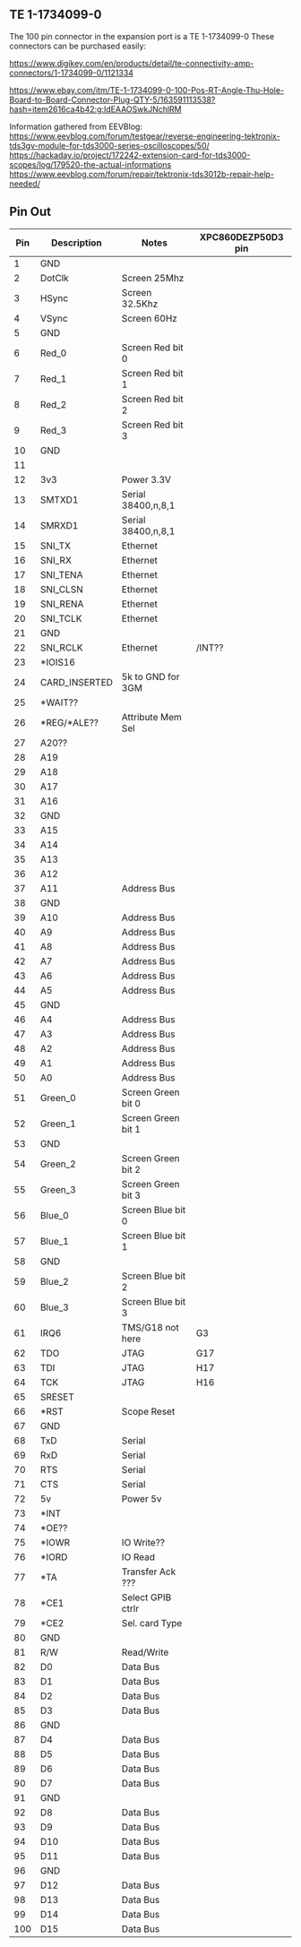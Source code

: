 ## TE 1-1734099-0

The 100 pin connector in the expansion port is a TE 1-1734099-0
These connectors can be purchased easily:

https://www.digikey.com/en/products/detail/te-connectivity-amp-connectors/1-1734099-0/1121334

https://www.ebay.com/itm/TE-1-1734099-0-100-Pos-RT-Angle-Thu-Hole-Board-to-Board-Connector-Plug-QTY-5/163591113538?hash=item2616ca4b42:g:IdEAAOSwkJNchlRM

Information gathered from EEVBlog:
https://www.eevblog.com/forum/testgear/reverse-engineering-tektronix-tds3gv-module-for-tds3000-series-oscilloscopes/50/
https://hackaday.io/project/172242-extension-card-for-tds3000-scopes/log/179520-the-actual-informations
https://www.eevblog.com/forum/repair/tektronix-tds3012b-repair-help-needed/


## Pin Out
|Pin  | Description   | Notes              | XPC860DEZP50D3 pin |
|-----|-------------  |--------------------|--------------------|
| 1   | GND           |                    |                    |
| 2   | DotClk        | Screen 25Mhz       |                    |
| 3   | HSync         | Screen 32.5Khz     |                    |
| 4   | VSync         | Screen 60Hz        |                    |
| 5   | GND           |                    |                    |
| 6   | Red_0         | Screen Red bit 0   |                    |
| 7   | Red_1         | Screen Red bit 1   |                    |
| 8   | Red_2         | Screen Red bit 2   |                    |
| 9   | Red_3         | Screen Red bit 3   |                    |
| 10  | GND           |                    |                    |
| 11  |               |                    |                    |
| 12  | 3v3           | Power 3.3V         |                    |
| 13  | SMTXD1        | Serial 38400,n,8,1 |                    |
| 14  | SMRXD1        | Serial 38400,n,8,1 |                    |
| 15  | SNI_TX        | Ethernet           |                    |
| 16  | SNI_RX        | Ethernet           |                    |
| 17  | SNI_TENA      | Ethernet           |                    |
| 18  | SNI_CLSN      | Ethernet           |                    |
| 19  | SNI_RENA      | Ethernet           |                    |
| 20  | SNI_TCLK      | Ethernet           |                    |
| 21  | GND           |                    |                    |
| 22  | SNI_RCLK      | Ethernet | /INT??  |                    |
| 23  | *IOIS16       |                    |                    |
| 24  | CARD_INSERTED | 5k to GND for 3GM  |                    |
| 25  | *WAIT??       |                    |                    |
| 26  | *REG/*ALE??   | Attribute Mem Sel  |                    |
| 27  | A20??         |                    |                    |
| 28  | A19           |                    |                    |
| 29  | A18           |                    |                    |
| 30  | A17           |                    |                    |
| 31  | A16           |                    |                    |
| 32  | GND           |                    |                    |
| 33  | A15           |                    |                    |
| 34  | A14           |                    |                    |
| 35  | A13           |                    |                    |
| 36  | A12           |                    |                    |
| 37  | A11           | Address Bus        |                    |
| 38  | GND           |                    |                    |
| 39  | A10           | Address Bus        |                    |
| 40  | A9            | Address Bus        |                    |
| 41  | A8            | Address Bus        |                    |
| 42  | A7            | Address Bus        |                    |
| 43  | A6            | Address Bus        |                    |
| 44  | A5            | Address Bus        |                    |
| 45  | GND           |                    |                    |
| 46  | A4            | Address Bus        |                    |
| 47  | A3            | Address Bus        |                    |
| 48  | A2            | Address Bus        |                    |
| 49  | A1            | Address Bus        |                    |
| 50  | A0            | Address Bus        |                    |
| 51  | Green_0       | Screen Green bit 0 |                    |
| 52  | Green_1       | Screen Green bit 1 |                    |
| 53  | GND           |                    |                    |
| 54  | Green_2       | Screen Green bit 2 |                    |
| 55  | Green_3       | Screen Green bit 3 |                    |
| 56  | Blue_0        | Screen Blue bit 0  |                    |
| 57  | Blue_1        | Screen Blue bit 1  |                    |
| 58  | GND           |                    |                    |
| 59  | Blue_2        | Screen Blue bit 2  |                    |
| 60  | Blue_3        | Screen Blue bit 3  |                    |
| 61  | IRQ6          | TMS/G18 not here   | G3                 |
| 62  | TDO           | JTAG               | G17                |
| 63  | TDI           | JTAG               | H17                |
| 64  | TCK           | JTAG               | H16                |
| 65  | SRESET        |                    |                    |
| 66  | *RST          | Scope Reset        |                    |
| 67  | GND           |                    |                    |
| 68  | TxD           | Serial             |                    |
| 69  | RxD           | Serial             |                    |
| 70  | RTS           | Serial             |                    |
| 71  | CTS           | Serial             |                    |
| 72  | 5v            | Power 5v           |                    |
| 73  | *INT          |                    |                    |
| 74  | *OE??         |                    |                    |
| 75  | *IOWR         | IO Write??         |                    |
| 76  | *IORD         | IO Read            |                    |
| 77  | *TA           | Transfer Ack ???   |                    |
| 78  | *CE1          | Select GPIB ctrlr  |                    |
| 79  | *CE2          | Sel. card Type     |                    |
| 80  | GND           |                    |                    |
| 81  | R/W           | Read/Write         |                    |
| 82  | D0            | Data Bus           |                    |
| 83  | D1            | Data Bus           |                    |
| 84  | D2            | Data Bus           |                    |
| 85  | D3            | Data Bus           |                    |
| 86  | GND           |                    |                    |
| 87  | D4            | Data Bus           |                    |
| 88  | D5            | Data Bus           |                    |
| 89  | D6            | Data Bus           |                    |
| 90  | D7            | Data Bus           |                    |
| 91  | GND           |                    |                    |
| 92  | D8            | Data Bus           |                    |
| 93  | D9            | Data Bus           |                    |
| 94  | D10           | Data Bus           |                    |
| 95  | D11           | Data Bus           |                    |
| 96  | GND           |                    |                    |
| 97  | D12           | Data Bus           |                    |
| 98  | D13           | Data Bus           |                    |
| 99  | D14           | Data Bus           |                    |
| 100 | D15           | Data Bus           |                    |
